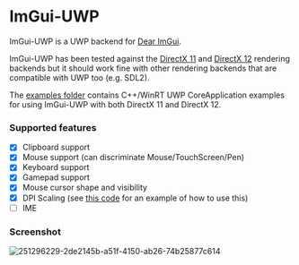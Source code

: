 # ImGui-UWP
ImGui-UWP is a UWP backend for [Dear ImGui](https://github.com/ocornut/imgui).

ImGui-UWP has been tested against the [DirectX 11](https://github.com/ahmed605/imgui-uwp/tree/master/examples/example_uwp_directx11) and [DirectX 12](https://github.com/ahmed605/imgui-uwp/tree/master/examples/example_uwp_directx12) rendering backends but it should work fine with other rendering backends that are compatible with UWP too (e.g. SDL2).

The [examples folder](https://github.com/ahmed605/imgui-uwp/tree/master/examples) contains C++/WinRT UWP CoreApplication examples for using ImGui-UWP with both DirectX 11 and DirectX 12.

### Supported features

- [x] Clipboard support
- [x] Mouse support (can discriminate Mouse/TouchScreen/Pen)
- [x] Keyboard support
- [x] Gamepad support
- [x] Mouse cursor shape and visibility
- [x] DPI Scaling (see [this code](https://github.com/ahmed605/imgui-uwp/blob/eff8fc121213971a704a5d3412fdba2148b4d82d/examples/example_uwp_directx11/main.cpp#L70-L73) for an example of how to use this)
- [ ] IME 

### Screenshot

![251296229-2de2145b-a51f-4150-ab26-74b25877c614](https://github.com/ahmed605/imgui-uwp/assets/34550324/d95d4604-93d4-44fa-89fa-5a56dc5cf1da)

